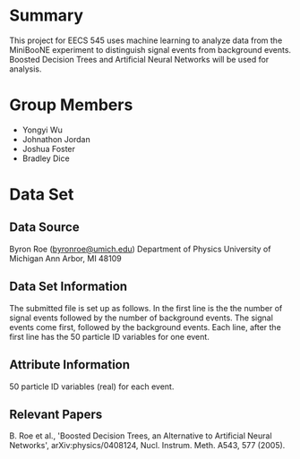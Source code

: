 # Summary

This project for EECS 545 uses machine learning to analyze data from the MiniBooNE experiment to distinguish signal events from background events. Boosted Decision Trees and Artificial Neural Networks will be used for analysis.

# Group Members

* Yongyi Wu
* Johnathon Jordan
* Joshua Foster
* Bradley Dice

# Data Set

## Data Source

Byron Roe (byronroe@umich.edu)
Department of Physics University of Michigan
Ann Arbor, MI 48109

## Data Set Information

The submitted file is set up as follows. In the first line is the the number of signal events followed by the number of background events. The signal events come first, followed by the background events. Each line, after the first line has the 50 particle ID variables for one event.

## Attribute Information

50 particle ID variables (real) for each event.

## Relevant Papers

B. Roe et al., 'Boosted Decision Trees, an Alternative to Artificial Neural Networks',
arXiv:physics/0408124, Nucl. Instrum. Meth. A543, 577 (2005).


